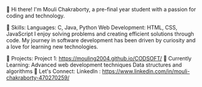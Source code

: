👋 Hi there! I'm Mouli Chakraborty, a pre-final year student with a passion for coding and technology.

🔧 Skills:
Languages: C, Java, Python
Web Development: HTML, CSS, JavaScript
I enjoy solving problems and creating efficient solutions through code. My journey in software development has been driven by curiosity and a love for learning new technologies.

🚀 Projects:
Project 1: https://mouling2004.github.io/CODSOFT/
🌱 Currently Learning:
Advanced web development techniques
Data structures and algorithms
💬 Let's Connect:
LinkedIn : https://www.linkedin.com/in/mouli-chakraborty-470270259/
<!---
Mouling2004/Mouling2004 is a ✨ special ✨ repository because its `README.md` (this file) appears on your GitHub profile.
You can click the Preview link to take a look at your changes.
--->
